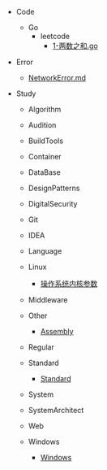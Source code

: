 * Code
  
  * Go
    * leetcode
      * [1-两数之和.go](/code/go/leetcode/easy/1-两数之和.md)

* Error

  * [NetworkError.md](error%2FNetworkError.md)

* Study

  * Algorithm

  * Audition
 
  * BuildTools

  * Container

  * DataBase

  * DesignPatterns

  * DigitalSecurity

  * Git

  * IDEA

  * Language

  * Linux
  
    * [操作系统内核参数](/study/Linux/sysctl.md)

  * Middleware

  * Other

    * [Assembly](study/Other/Assembly.md)

  * Regular

  * Standard

    * [Standard](study/Standard/ANS1.md)

  * System

  * SystemArchitect
 
  * Web
  
  * Windows
    
    * [Windows](study/Windows/README.md)
